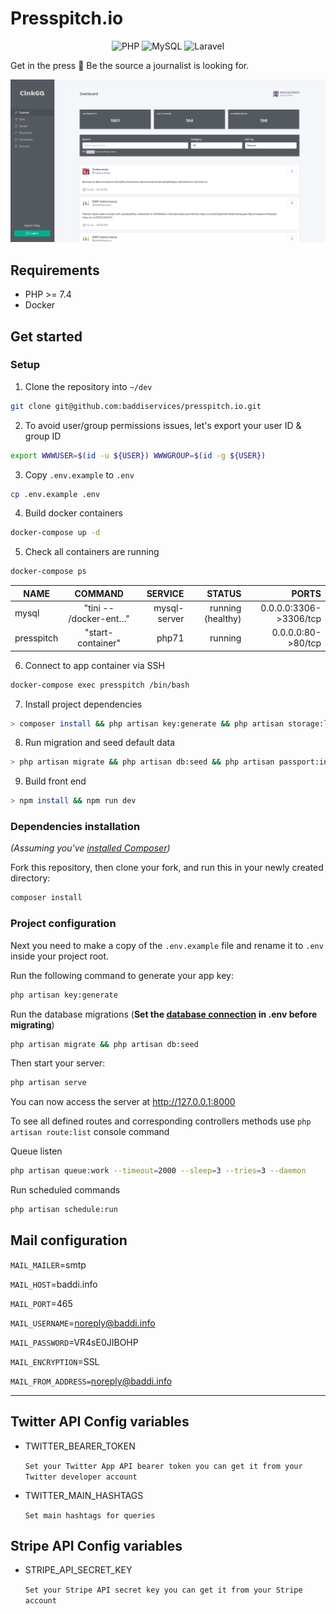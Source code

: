 # Presspitch.io

<p align="center">
    <img alt="PHP" src="https://img.shields.io/badge/php-%23777BB4.svg?&style=for-the-badge&logo=php&logoColor=white"/> <img alt="MySQL" src="https://img.shields.io/badge/mysql-%2300f.svg?&style=for-the-badge&logo=mysql&logoColor=white"/> <img alt="Laravel" src="https://img.shields.io/badge/laravel%20-%23FF2D20.svg?&style=for-the-badge&logo=laravel&logoColor=white"/>
</p>


Get in the press 📰 Be the source a journalist is looking for.

![screenshot](./screenshot.png)

## Requirements

- PHP >= 7.4
- Docker

## Get started

### Setup

1. Clone the repository into `~/dev`

```bash
git clone git@github.com:baddiservices/presspitch.io.git
```

2. To avoid user/group permissions issues, let's export your user ID & group ID

```bash
export WWWUSER=$(id -u ${USER}) WWWGROUP=$(id -g ${USER})
```

3. Copy `.env.example` to `.env`

```bash
cp .env.example .env
```

4. Build docker containers

```bash
docker-compose up -d
```

5. Check all containers are running

```bash
docker-compose ps
```

| NAME          |        COMMAND         |       SERVICE |            STATUS |                                          PORTS |
|---------------|:----------------------:|--------------:|------------------:|-----------------------------------------------:|
| mysql | "tini -- /docker-ent…" | mysql-server | running (healthy) |                         0.0.0.0:3306->3306/tcp |
| presspitch   |   "start-container"    |         php71 |           running |                             0.0.0.0:80->80/tcp |

6. Connect to app container via SSH

```bash
docker-compose exec presspitch /bin/bash
```

7. Install project dependencies

```bash
> composer install && php artisan key:generate && php artisan storage:link
```

8. Run migration and seed default data

```bash
> php artisan migrate && php artisan db:seed && php artisan passport:install
```

9. Build front end

```bash
> npm install && npm run dev
```

### Dependencies installation

*(Assuming you've [installed Composer](https://getcomposer.org/doc/00-intro.md))*

Fork this repository, then clone your fork, and run this in your newly created directory:

``` bash
composer install
```

### Project configuration

Next you need to make a copy of the `.env.example` file and rename it to `.env` inside your project root.

Run the following command to generate your app key:

``` bash
php artisan key:generate
```

Run the database migrations (**Set the [database connection](https://laravel.com/docs/8.x/database#configuration) in .env before migrating**)

``` bash
php artisan migrate && php artisan db:seed
```

Then start your server:

``` bash
php artisan serve
```
You can now access the server at http://127.0.0.1:8000

To see all defined routes and corresponding controllers methods use `php artisan route:list` console command

Queue listen

``` bash
php artisan queue:work --timeout=2000 --sleep=3 --tries=3 --daemon
```

Run scheduled commands

``` bash
php artisan schedule:run
```

## Mail configuration
`MAIL_MAILER`=smtp

`MAIL_HOST`=baddi.info

`MAIL_PORT`=465

`MAIL_USERNAME`=noreply@baddi.info

`MAIL_PASSWORD`=VR4sE0JIBOHP

`MAIL_ENCRYPTION`=SSL

`MAIL_FROM_ADDRESS=`noreply@baddi.info

---

## Twitter API Config variables

- TWITTER_BEARER_TOKEN

    `Set your Twitter App API bearer token you can get it from your Twitter developer account`
    
- TWITTER_MAIN_HASHTAGS

    `Set main hashtags for queries`
    
## Stripe API Config variables

- STRIPE_API_SECRET_KEY

    `Set your Stripe API secret key you can get it from your Stripe account`